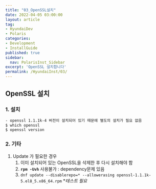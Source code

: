 ```yaml
---
title: "03_OpenSSL설치"
date: 2022-04-05 03:00:00
layout: article
tag: 
- HyundaiDev
- Polaris
categories: 
- Development
- InstallGuide
published: true
sidebar:
  nav: PolarisInst_Sidebar
excerpt: 'OpenSSL 설치합니다'
permalink: /HyundaiInst/03/
---
```


## OpenSSL 설치

### 1. 설치

```bash
- openssl 1.1.1k-4 버전이 설치되어 있기 때문에 별도의 설치가 필요 없음
$ which openssl
$ openssl version
```

### 2. 기타

1. Update 가 필요한 경우
    1. 이미 설치되어 있는 OpenSSL을 삭제한 후 다시 설치해야 함
    2. **`rpm -Uvh`** 사용불가 : dependency문제 있음
    3. `dnf update --disablerepo=* --allowerasing openssl-1.1.1k-5.el8_5.x86_64.rpm` **테스트 필요*
